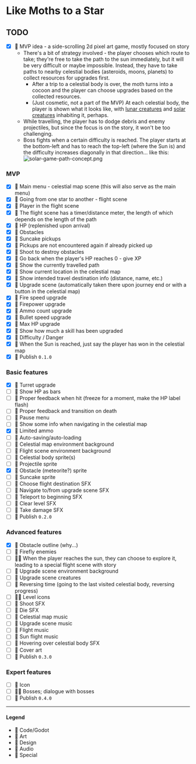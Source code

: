 # Like Moths to a Star

## TODO

- [x] 💚 MVP idea - a side-scrolling 2d pixel art game, mostly focused on story
    - There's a bit of strategy involved - the player chooses which route to take; they're free to take the path to the
      sun immediately, but it will be very difficult or maybe impossible. Instead, they have to take paths to nearby
      celestial bodies (asteroids, moons, planets) to collect resources for upgrades first.
        - After a trip to a celestial body is over, the moth turns into a cocoon and the player can choose upgrades
          based on the collected resources.
        - (Just cosmetic, not a part of the MVP) At each celestial body, the player is shown what it looks like,
          with [lunar creatures](https://assets1.ignimgs.com/2008/11/20/elebits-the-adventures-of-kai-and-zero-20081120034550582-2655629.jpg)
          and [solar creatures](https://assets2.ignimgs.com/2006/05/10/elebits-20060509074340714-1497107.jpg) inhabiting
          it, perhaps.
    - While travelling, the player has to dodge debris and enemy projectiles, but since the focus is on the story, it
      won't be too challenging.
    - Boss fights when a certain difficulty is reached. The player starts at the bottom-left and has to reach the top-left (where the Sun is) and the difficulty increases diagonally in that direction... like this:
  ![solar-game-path-concept.png](../../blob/main/solar-game-path-concept.png?raw=true)

### MVP

- [x] 💙 Main menu - celestial map scene (this will also serve as the main menu)
- [x] 💙 Going from one star to another - flight scene
- [x] 💙 Player in the flight scene
- [x] 💙 The flight scene has a timer/distance meter, the length of which depends on the length of the path
- [x] 💙 HP (replenished upon arrival)
- [x] 💙 Obstacles
- [x] 💙 Suncake pickups
- [x] 💙 Pickups are not encountered again if already picked up
- [x] 💙 Shoot to destroy obstacles
- [x] 💙 Go back when the player's HP reaches 0 - give XP
- [x] 💙 Show the currently travelled path
- [x] 💙 Show current location in the celestial map
- [x] 💙 Show intended travel destination info (distance, name, etc.)
- [x] 💙 Upgrade scene (automatically taken there upon journey end or with a button in the celestial map)
- [x] 💙 Fire speed upgrade
- [x] 💙 Firepower upgrade
- [x] 💙 Ammo count upgrade
- [x] 💙 Bullet speed upgrade
- [x] 💙 Max HP upgrade
- [x] 💙 Show how much a skill has been upgraded
- [x] 💙 Difficulty / Danger
- [x] 💙 When the Sun is reached, just say the player has won in the celestial map
- [x] 💟 Publish `0.1.0`

### Basic features

- [x] 💙 Turret upgrade
- [ ] 💙 Show HP as bars
- [ ] 💙 Proper feedback when hit (freeze for a moment, make the HP label flash)
- [ ] 💙 Proper feedback and transition on death
- [ ] 💙 Pause menu
- [ ] 💙 Show some info when navigating in the celestial map
- [x] 💙 Limited ammo
- [ ] 💙 Auto-saving/auto-loading
- [ ] 💜 Celestial map environment background
- [ ] 💜 Flight scene environment background
- [ ] 💜 Celestial body sprite(s)
- [ ] 💜 Projectile sprite
- [x] 💜 Obstacle (meteorite?) sprite
- [ ] 💜 Suncake sprite
- [ ] 💛 Choose flight destination SFX
- [ ] 💛 Navigate to/from upgrade scene SFX
- [ ] 💛 Teleport to beginning SFX
- [ ] 💛 Clear level SFX
- [ ] 💛 Take damage SFX
- [ ] 💟 Publish `0.2.0`

### Advanced features

- [x] 💙 Obstacle outline (why...)
- [ ] 💙 Firefly enemies
- [ ] 💙💜 When the player reaches the sun, they can choose to explore it, leading to a special flight scene with story
- [ ] 💜 Upgrade scene environment background
- [ ] 💜 Upgrade scene creatures
- [ ] 💙 Reversing time (going to the last visited celestial body, reversing progress)
- [ ] 💙💜 Level icons
- [ ] 💛 Shoot SFX
- [ ] 💛 Die SFX
- [ ] 💛 Celestial map music
- [ ] 💛 Upgrade scene music
- [ ] 💛 Flight music
- [ ] 💛 Sun flight music
- [ ] 💛 Hovering over celestial body SFX
- [ ] 💜 Cover art
- [ ] 💟 Publish `0.3.0`

### Expert features

- [ ] 💜 Icon
- [ ] 💙💚 Bosses; dialogue with bosses
- [ ] 💟 Publish `0.4.0`

---

#### Legend

- 💙 Code/Godot
- 💜 Art
- 💚 Design
- 💛 Audio
- 💟 Special
